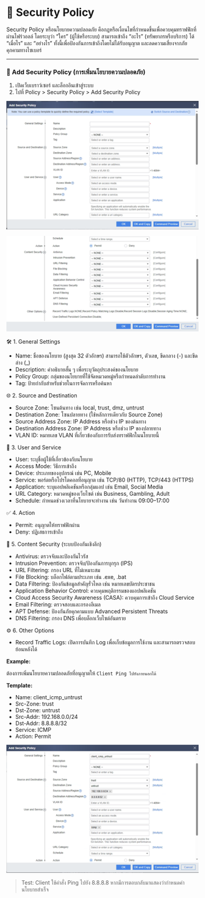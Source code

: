 # 🔐 Security Policy

Security Policy หรือนโยบายความปลอดภัย คือกฎหรือเงื่อนไขที่กำหนดขึ้นเพื่อควบคุมทราฟฟิกที่ผ่านไฟร์วอลล์ โดยระบุว่า “ใคร” (ผู้ใช้หรือระบบ) สามารถเข้าถึง “อะไร” (ทรัพยากรหรือบริการ) ได้ “เมื่อไร” และ “อย่างไร” ทั้งนี้เพื่อป้องกันการเข้าถึงโดยไม่ได้รับอนุญาต และลดความเสี่ยงจากภัยคุกคามทางไซเบอร์

---

### 🧱 Add Security Policy (การเพิ่มนโยบายความปลอดภัย)

1. เปิดเว็บเบราว์เซอร์ และล็อกอินเข้าสู่ระบบ
2. ไปที่ Policy > Security Policy > Add Security Policy

![security-policy-1](/docs/assets/image/security-policy-1.png)

![security-policy-2](/docs/assets/image/security-policy-2.png)

🛠️ 1. General Settings

- Name:
  ชื่อของนโยบาย (สูงสุด 32 ตัวอักษร) สามารถใช้ตัวอักษร, ตัวเลข, ขีดกลาง (-) และขีดล่าง (\_)
- Description:
  คำอธิบายสั้น ๆ เพื่อระบุวัตถุประสงค์ของนโยบาย
- Policy Group:
  กลุ่มของนโยบายที่ใช้จัดหมวดหมู่หรือกำหนดลำดับการทำงาน
- Tag:
  ป้ายกำกับสำหรับช่วยในการจัดการหรือค้นหา

🌐 2. Source and Destination

- Source Zone:
  โซนต้นทาง เช่น local, trust, dmz, untrust
- Destination Zone:
  โซนปลายทาง (ใช้หลักการเดียวกับ Source Zone)
- Source Address Zone:
  IP Address หรือช่วง IP ของต้นทาง
- Destination Address Zone:
  IP Address หรือช่วง IP ของปลายทาง
- VLAN ID:
  หมายเลข VLAN ที่เกี่ยวข้องกับการรับส่งทราฟฟิกในนโยบายนี้

👤 3. User and Service

- User:
  ระบุชื่อผู้ใช้ที่เกี่ยวข้องกับนโยบาย
- Access Mode:
  วิธีการเข้าถึง
- Device:
  ประเภทของอุปกรณ์ เช่น PC, Mobile
- Service:
  พอร์ตหรือโปรโตคอลที่อนุญาต เช่น TCP/80 (HTTP), TCP/443 (HTTPS)
- Application:
  ระบุแอปพลิเคชันหรือกลุ่มแอป เช่น Email, Social Media
- URL Category:
  หมวดหมู่ของเว็บไซต์ เช่น Business, Gambling, Adult
- Schedule:
  กำหนดช่วงเวลาที่นโยบายจะทำงาน เช่น วันทำงาน 09:00–17:00

✅ 4. Action

- Permit: อนุญาตให้ทราฟฟิกผ่าน
- Deny: ปฏิเสธการเข้าถึง

🧩 5. Content Security (ระบบป้องกันเชิงลึก)

- Antivirus: ตรวจจับและป้องกันไวรัส
- Intrusion Prevention: ตรวจจับ/ป้องกันการบุกรุก (IPS)
- URL Filtering: กรอง URL ที่ไม่เหมาะสม
- File Blocking: บล็อกไฟล์ตามประเภท เช่น .exe, .bat
- Data Filtering: ป้องกันข้อมูลสำคัญรั่วไหล เช่น หมายเลขบัตรประชาชน
- Application Behavior Control: ควบคุมพฤติกรรมของแอปพลิเคชัน
- Cloud Access Security Awareness (CASA): ควบคุมการเข้าถึง Cloud Service
- Email Filtering: ตรวจสอบและกรองอีเมล
- APT Defense: ป้องกันภัยคุกคามแบบ Advanced Persistent Threats
- DNS Filtering: กรอง DNS เพื่อบล็อกเว็บไซต์อันตราย

⚙️ 6. Other Options

- Record Traffic Logs:
  เปิดการบันทึก Log เพื่อเก็บข้อมูลการใช้งาน และสามารถตรวจสอบย้อนหลังได้

**Example:**

ต้องการเพิ่มนโยบายความปลอดภัยที่อนุญาตให้ `Client Ping ไปยังภายนอกได้`

**Template:**

- Name: client_icmp_untrust
- Src-Zone: trust
- Dst-Zone: untrust
- Src-Addr: 192.168.0.0/24
- Dst-Addr: 8.8.8.8/32
- Service: ICMP
- Action: Permit

![security-policy-3](/docs/assets/image/security-policy-3.png)

> Test: Client ใช้คำสั่ง Ping ไปยัง 8.8.8.8 หากมีการตอบกลับมาแสดงว่ากำหนดค่านโยบายสำเร็จ
